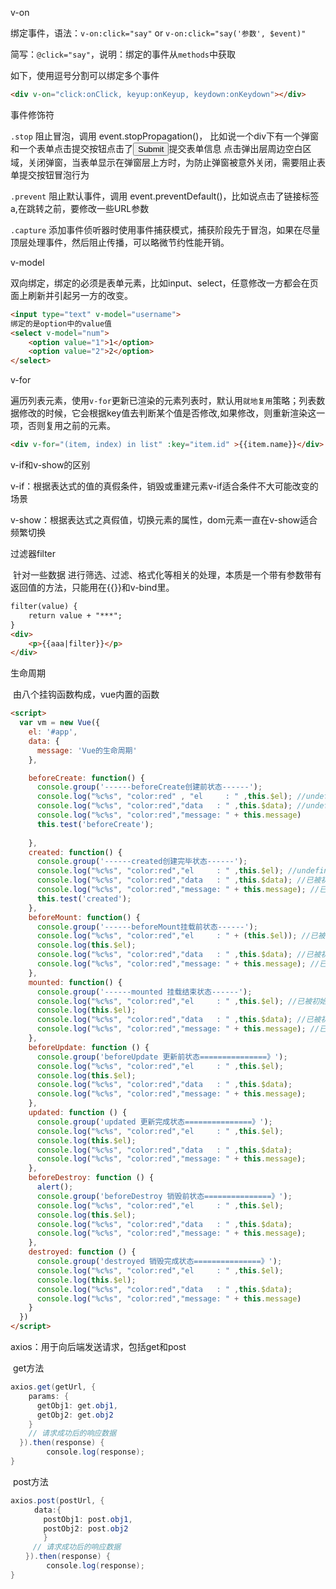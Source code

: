 v-on

绑定事件，语法：`v-on:click="say"` or `v-on:click="say('参数', $event)"`

简写：`@click="say"`，说明：绑定的事件从`methods`中获取

如下，使用逗号分割可以绑定多个事件

```html
<div v-on="click:onClick, keyup:onKeyup, keydown:onKeydown"></div>
```

事件修饰符

`.stop` 阻止冒泡，调用 event.stopPropagation()， 比如说一个div下有一个弹窗和一个表单点击提交按钮点击了<input type="submit"/>提交表单信息 点击弹出层周边空白区域，关闭弹窗，当表单显示在弹窗层上方时，为防止弹窗被意外关闭，需要阻止表单提交按钮冒泡行为

`.prevent` 阻止默认事件，调用 event.preventDefault()，比如说点击了链接标签a,在跳转之前，要修改一些URL参数 

`.capture` 添加事件侦听器时使用事件捕获模式，捕获阶段先于冒泡，如果在尽量顶层处理事件，然后阻止传播，可以略微节约性能开销。

v-model

​		双向绑定，绑定的必须是表单元素，比如input、select，任意修改一方都会在页面上刷新并引起另一方的改变。

```html
<input type="text" v-model="username">
绑定的是option中的value值
<select v-model="num">
    <option value="1">1</option>
    <option value="2">2</option>
</select>
```

v-for

​		遍历列表元素，使用`v-for`更新已渲染的元素列表时，默认用`就地复用`策略；列表数据修改的时候，它会根据key值去判断某个值是否修改,如果修改，则重新渲染这一项，否则复用之前的元素。

```html
<div v-for="(item, index) in list" :key="item.id" >{{item.name}}</div>
```

v-if和v-show的区别

​		v-if：根据表达式的值的真假条件，销毁或重建元素v-if适合条件不大可能改变的场景

​		v-show：根据表达式之真假值，切换元素的属性，dom元素一直在v-show适合频繁切换

过滤器filter

​		针对一些数据 进行筛选、过滤、格式化等相关的处理，本质是一个带有参数带有返回值的方法，只能用在{{}}和v-bind里。

```html
filter(value) {
    return value + "***";
}
<div>
    <p>{{aaa|filter}}</p>
</div>
```

生命周期

​		由八个挂钩函数构成，vue内置的函数

```html
<script>
  var vm = new Vue({
    el: '#app',
    data: {
      message: 'Vue的生命周期'
    },

    beforeCreate: function() {
      console.group('------beforeCreate创建前状态------');
      console.log("%c%s", "color:red" , "el     : " ,this.$el); //undefined
      console.log("%c%s", "color:red","data   : " ,this.$data); //undefined 
      console.log("%c%s", "color:red","message: " + this.message) 
      this.test('beforeCreate');
      
    },
    created: function() {
      console.group('------created创建完毕状态------');
      console.log("%c%s", "color:red","el     : " ,this.$el); //undefined
      console.log("%c%s", "color:red","data   : " ,this.$data); //已被初始化 
      console.log("%c%s", "color:red","message: " + this.message); //已被初始化
      this.test('created');
    },
    beforeMount: function() {
      console.group('------beforeMount挂载前状态------');
      console.log("%c%s", "color:red","el     : " + (this.$el)); //已被初始化
      console.log(this.$el);
      console.log("%c%s", "color:red","data   : " ,this.$data); //已被初始化  
      console.log("%c%s", "color:red","message: " + this.message); //已被初始化  
    },
    mounted: function() {
      console.group('------mounted 挂载结束状态------');
      console.log("%c%s", "color:red","el     : " ,this.$el); //已被初始化
      console.log(this.$el);    
      console.log("%c%s", "color:red","data   : " ,this.$data); //已被初始化
      console.log("%c%s", "color:red","message: " + this.message); //已被初始化 
    },
    beforeUpdate: function () {
      console.group('beforeUpdate 更新前状态===============》');
      console.log("%c%s", "color:red","el     : " ,this.$el);
      console.log(this.$el);   
      console.log("%c%s", "color:red","data   : " ,this.$data); 
      console.log("%c%s", "color:red","message: " + this.message); 
    },
    updated: function () {
      console.group('updated 更新完成状态===============》');
      console.log("%c%s", "color:red","el     : " ,this.$el);
      console.log(this.$el); 
      console.log("%c%s", "color:red","data   : " ,this.$data); 
      console.log("%c%s", "color:red","message: " + this.message); 
    },
    beforeDestroy: function () {
      alert();
      console.group('beforeDestroy 销毁前状态===============》');
      console.log("%c%s", "color:red","el     : " ,this.$el);
      console.log(this.$el);    
      console.log("%c%s", "color:red","data   : " ,this.$data); 
      console.log("%c%s", "color:red","message: " + this.message); 
    },
    destroyed: function () {
      console.group('destroyed 销毁完成状态===============》');
      console.log("%c%s", "color:red","el     : " ,this.$el);
      console.log(this.$el);  
      console.log("%c%s", "color:red","data   : " ,this.$data); 
      console.log("%c%s", "color:red","message: " + this.message)
    }
  })
</script>
```

axios：用于向后端发送请求，包括get和post

​		get方法

```java
axios.get(getUrl, {
    params: {
      getObj1: get.obj1,
      getObj2: get.obj2
    }
    // 请求成功后的响应数据
  }).then(response) {
    	console.log(response);
}
```

​		post方法

```java
axios.post(postUrl, {
  　　data:{        
  　　  postObj1: post.obj1,
  　　  postObj2: post.obj2      
  　　  }
     // 请求成功后的响应数据
　　}).then(response) {
    	console.log(response);
}
```

